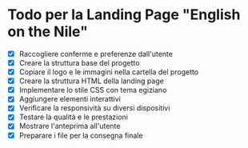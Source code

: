 # Todo per la Landing Page "English on the Nile"

- [x] Raccogliere conferme e preferenze dall'utente
- [x] Creare la struttura base del progetto
- [x] Copiare il logo e le immagini nella cartella del progetto
- [x] Creare la struttura HTML della landing page
- [x] Implementare lo stile CSS con tema egiziano
- [x] Aggiungere elementi interattivi
- [x] Verificare la responsività su diversi dispositivi
- [x] Testare la qualità e le prestazioni
- [x] Mostrare l'anteprima all'utente
- [x] Preparare i file per la consegna finale
